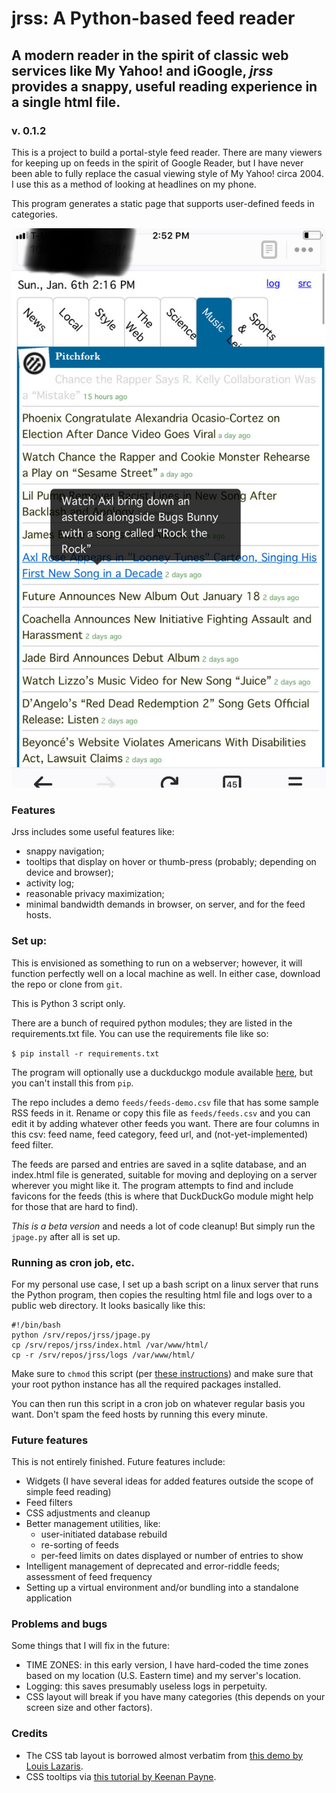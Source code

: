 # jrss: A Python-based feed reader
## A modern reader in the spirit of classic web services like My Yahoo! and iGoogle, _jrss_ provides a snappy, useful reading experience in a single html file.
### v. 0.1.2

This is a project to build a portal-style feed reader. There are many viewers for keeping up on feeds in the spirit of Google Reader, but I have never been able to fully replace the casual viewing style of My Yahoo! circa 2004. I use this as a method of looking at headlines on my phone.

This program generates a static page that supports user-defined feeds in categories.

![demo image](demo.jpg)

### Features

Jrss includes some useful features like:

* snappy navigation;
* tooltips that display on hover or thumb-press (probably; depending on device and browser);
* activity log;
* reasonable privacy maximization;
* minimal bandwidth demands in browser, on server, and for the feed hosts.

### Set up:

This is envisioned as something to run on a webserver; however, it will function perfectly well on a local machine as well. In either case, download the repo or clone from `git`.

This is Python 3 script only.

There are a bunch of required python modules; they are listed in the requirements.txt file. You can use the requirements file like so:

```$ pip install -r requirements.txt```

The program will optionally use a duckduckgo module available [here](https://github.com/jeffgerhard/duckduckgo-python3), but you can't install this from `pip`.

The repo includes a demo `feeds/feeds-demo.csv` file that has some sample RSS feeds in it. Rename or copy this file as `feeds/feeds.csv` and you can edit it by adding whatever other feeds you want. There are four columns in this csv: feed name, feed category, feed url, and (not-yet-implemented) feed filter.

The feeds are parsed and entries are saved in a sqlite database, and an index.html file is generated, suitable for moving and deploying on a server wherever you might like it. The program attempts to find and include favicons for the feeds (this is where that DuckDuckGo module might help for those that are hard to find).

_This is a beta version_ and needs a lot of code cleanup! But simply run the `jpage.py` after all is set up.

### Running as cron job, etc.

For my personal use case, I set up a bash script on a linux server that runs the Python program, then copies the resulting html file and logs over to a public web directory. It looks basically like this:

```
#!/bin/bash
python /srv/repos/jrss/jpage.py
cp /srv/repos/jrss/index.html /var/www/html/
cp -r /srv/repos/jrss/logs /var/www/html/
```

Make sure to `chmod` this script (per [these instructions](https://askubuntu.com/questions/350861/how-to-set-a-cron-job-to-run-a-shell-script)) and make sure that your root python instance has all the required packages installed.

You can then run this script in a cron job on whatever regular basis you want. Don't spam the feed hosts by running this every minute.

### Future features

This is not entirely finished. Future features include:

* Widgets (I have several ideas for added features outside the scope of simple feed reading)
* Feed filters
* CSS adjustments and cleanup
* Better management utilities, like:
    * user-initiated database rebuild
    * re-sorting of feeds
    * per-feed limits on dates displayed or number of entries to show
* Intelligent management of deprecated and error-riddle feeds; assessment of feed frequency
* Setting up a virtual environment and/or bundling into a standalone application

### Problems and bugs

Some things that I will fix in the future:

* TIME ZONES: in this early version, I have hard-coded the time zones based on my location (U.S. Eastern time) and my server's location.
* Logging: this saves presumably useless logs in perpetuity.
* CSS layout will break if you have many categories (this depends on your screen size and other factors).

### Credits

* The CSS tab layout is borrowed almost verbatim from [this demo by Louis Lazaris](https://www.adobe.com/devnet/archive/html5/articles/using-form-elements-and-css3-to-replace-javascript.html).
* CSS tooltips via [this tutorial by Keenan Payne](http://www.webdesignerdepot.com/2012/11/how-to-create-a-simple-css3-tooltip).
